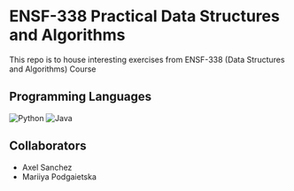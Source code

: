 # ENSF-338 Practical Data Structures and Algorithms

This repo is to house interesting exercises from ENSF-338 (Data Structures and Algorithms) Course

## Programming Languages

![Python](https://img.shields.io/badge/python-3670A0?style=for-the-badge&logo=python&logoColor=ffdd54) ![Java](https://img.shields.io/badge/java-%23ED8B00.svg?style=for-the-badge&logo=java&logoColor=white)

## Collaborators

- Axel Sanchez
- Mariiya Podgaietska
